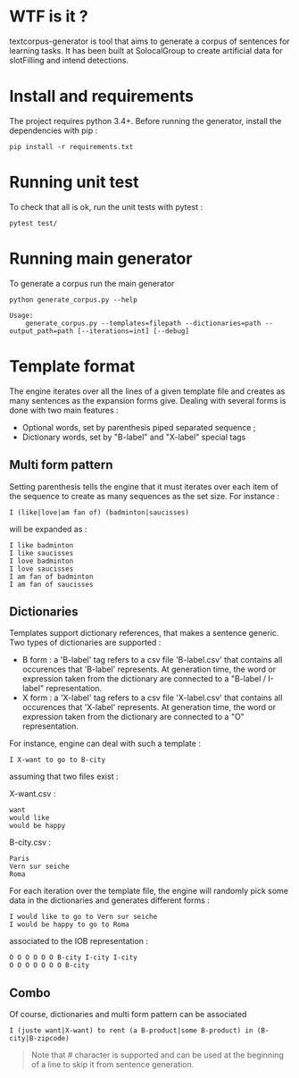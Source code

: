 # WTF is it ?
textcorpus-generator is tool that aims to generate a corpus of sentences for learning tasks.
It has been built at SolocalGroup to create artificial data for slotFilling and intend detections.

# Install and requirements
The project requires python 3.4+.
Before running the generator, install the dependencies with pip :

```
pip install -r requirements.txt
```

# Running unit test
To check that all is ok, run the unit tests with pytest :

```
pytest test/
```

# Running main generator
To generate a corpus run the main generator
```
python generate_corpus.py --help

Usage:
    generate_corpus.py --templates=filepath --dictionaries=path --output_path=path [--iterations=int] [--debug]
```

# Template format

The engine iterates over all the lines of a given template file and creates as many sentences as the expansion forms give.
Dealing with several forms is done with two main features :

- Optional words, set by parenthesis piped separated sequence ;
- Dictionary words, set by "B-label" and "X-label" special tags

## Multi form pattern

Setting parenthesis tells the engine that it must iterates over each item of the sequence to create as many sequences as the set size.
For instance :

```
I (like|love|am fan of) (badminton|saucisses)
```

will be expanded as :

```
I like badminton
I like saucisses
I love badminton
I love saucisses
I am fan of badminton
I am fan of saucisses
```

## Dictionaries

Templates support dictionary references, that makes a sentence generic. Two types of dictionaries are supported :

- B form : a 'B-label' tag refers to a csv file 'B-label.csv' that contains all occurences that 'B-label' represents. At generation time, the word or expression taken from the dictionary are connected to a "B-label / I-label" representation.
- X form : a 'X-label' tag refers to a csv file 'X-label.csv' that contains all occurences that 'X-label' represents. At generation time, the word or expression taken from the dictionary are connected to a "O" representation.

For instance, engine can deal with such a template :
```
I X-want to go to B-city
```

assuming that two files exist :

X-want.csv :

```
want
would like
would be happy
```

B-city.csv :
```
Paris
Vern sur seiche
Roma
```

For each iteration over the template file, the engine will randomly pick some data in the dictionaries and generates different forms :

```
I would like to go to Vern sur seiche
I would be happy to go to Roma
```

associated to the IOB representation :

```
O O O O O O B-city I-city I-city
O O O O O O O B-city
```

## Combo

Of course, dictionaries and multi form pattern can be associated

```
I (juste want|X-want) to rent (a B-product|some B-product) in (B-city|B-zipcode)

```

> Note that # character is supported and can be used at the beginning of a line to skip it from sentence generation.

